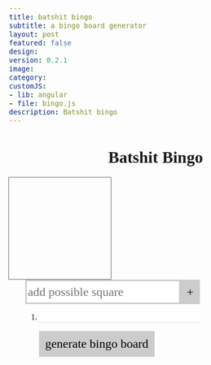 ```yaml
---
title: batshit bingo
subtitle: a bingo board generator
layout: post
featured: false
design: 
version: 0.2.1
image: 
category: 
customJS:
- lib: angular
- file: bingo.js
description: Batshit bingo
---
```

<style>
@import url(http://fonts.googleapis.com/css?family=Oswald:400,300,700);
body {
	font: 1em 'Oswald';
	font-weight: 300;
}
.title {
	text-align: center;
}
.grid, .button {
	cursor: pointer;
}
.grid {
	border: 1px solid #666;
	width: 200px;
	height: 200px;
	float: left;
	margin-left: -1px;
	margin-top: -1px;
}
.grid ::selection {
	background: none;
}
.grid p {
	font-weight: 700;
	text-transform: uppercase;
	text-align: center;
	margin-top: 90px;
	font-size: 1.5em;
}
.bingo__board {
	width: 1000px;
	float: left;
}
.control__panel {
	padding: 0 2em;
	float: left;
}
.instructions li {
	margin: 0.5em 0;
}
.instruction__item {
	border: none;
	font-size: 1em;
	border-bottom: 1px dotted #ccc;
	width: 100%;
}
input:focus, .button:focus {
	outline: none;
}
.instruction__item:focus {
	border-bottom-style: solid;
}
.button {
	border: none;
	background: #ccc;
	padding: 0.5em;
}
.button, input {
	font: 1.5em "Oswald";
	font-weight: 300;
}
.bingo--active {
	color: white;
	background: url("http://a1star.com/images/shimmering-multistars.gif");
}
.new__possible {
	border: 3px solid #ccc;
	height: 3rem;
	margin: 0;
}
.new__possible:focus {
	border-color: black;
}
.possible {
	position: relative;
	top: 0px;
	height: 3rem;
	padding: 0.125em 0.5em;
}
.button:focus {
	background-color: black;
}
.new__possible:hover {
	border-color: yellow;
}
.button:hover {
	background-color: yellow;
}
.no-go {
	cursor: not-allowed;
}
</style>

<div ng-app>
<div ng-controller="Bingo">
	
<h1 class="title">Batshit Bingo</h1>

<div class="bingo__board">
	<div class="grid" ng-repeat="i in getNumber(board) track by $index" ng-click="highlightSpace()" ng-class="{'bingo--active' : boardSort[$index].selected == true, 'no-go' : boardSort.length == 0}"><p ng-bind="boardSort[$index].text"></p></div>
</div>

<aside class="control__panel">
<input ng-model="test" placeholder="add possible square" class="new__possible"><button ng-click="pushList()" class="button possible">+</button>
	
<ol class="instructions">
	<li ng-repeat="item in instruct"><input class="instruction__item" ng-model="item"></li>
</ul>

<button ng-click="generateBoard()" class="button">generate bingo board</button>
</aside>

</div>
</div>

